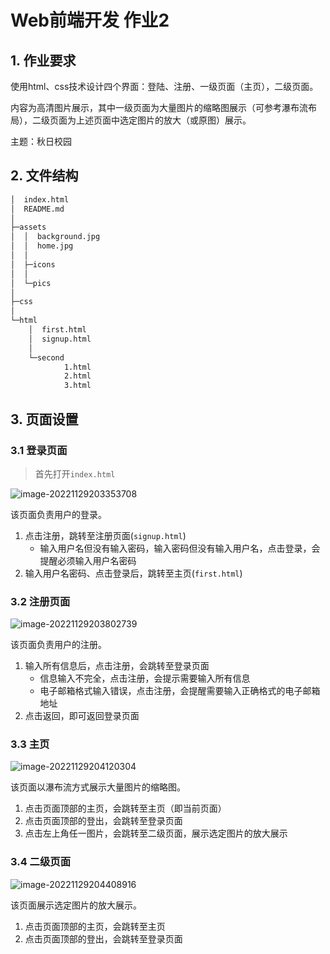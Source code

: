 # Web前端开发 作业2

## 1. 作业要求

使用html、css技术设计四个界面：登陆、注册、一级页面（主页），二级页面。

内容为高清图片展示，其中一级页面为大量图片的缩略图展示（可参考瀑布流布局），二级页面为上述页面中选定图片的放大（或原图）展示。

主题：秋日校园

## 2. 文件结构

```bash
│  index.html
│  README.md
│
├─assets
│  │  background.jpg
│  │  home.jpg
│  │
│  ├─icons
│  │
│  └─pics
│
├─css
│
└─html
    │  first.html
    │  signup.html
    │
    └─second
            1.html
            2.html
            3.html


```

## 3. 页面设置

### 3.1 登录页面

> 首先打开`index.html`

![image-20221129203353708](http://img.nebular.site/markdown/image-20221129203353708.png)

该页面负责用户的登录。

1. 点击注册，跳转至注册页面(`signup.html`)
   - 输入用户名但没有输入密码，输入密码但没有输入用户名，点击登录，会提醒必须输入用户名密码
2. 输入用户名密码、点击登录后，跳转至主页(`first.html`)

### 3.2 注册页面

![image-20221129203802739](http://img.nebular.site/markdown/image-20221129203802739.png)

该页面负责用户的注册。

1. 输入所有信息后，点击注册，会跳转至登录页面
   - 信息输入不完全，点击注册，会提示需要输入所有信息
   - 电子邮箱格式输入错误，点击注册，会提醒需要输入正确格式的电子邮箱地址
2. 点击返回，即可返回登录页面

### 3.3 主页

![image-20221129204120304](http://img.nebular.site/markdown/image-20221129204120304.png)

该页面以瀑布流方式展示大量图片的缩略图。

1. 点击页面顶部的主页，会跳转至主页（即当前页面）
2. 点击页面顶部的登出，会跳转至登录页面
3. 点击左上角任一图片，会跳转至二级页面，展示选定图片的放大展示

### 3.4 二级页面

![image-20221129204408916](http://img.nebular.site/markdown/image-20221129204408916.png)

该页面展示选定图片的放大展示。

1. 点击页面顶部的主页，会跳转至主页
2. 点击页面顶部的登出，会跳转至登录页面
